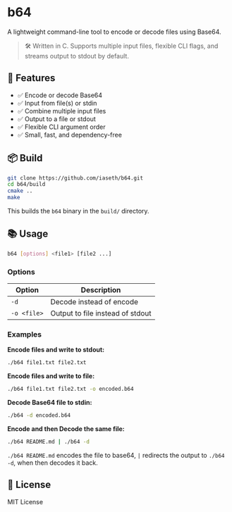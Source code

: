 # b64

A lightweight command-line tool to encode or decode files using Base64.

> 🛠️ Written in C. Supports multiple input files, flexible CLI flags, and streams output to stdout by default.

## 🚀 Features

- ✅ Encode or decode Base64
- ✅ Input from file(s) or stdin
- ✅ Combine multiple input files
- ✅ Output to a file or stdout
- ✅ Flexible CLI argument order
- ✅ Small, fast, and dependency-free

## 📦 Build

```bash
git clone https://github.com/iaseth/b64.git
cd b64/build
cmake ..
make
```

This builds the `b64` binary in the `build/` directory.

## 📚 Usage

```bash
b64 [options] <file1> [file2 ...]
```

### Options

| Option       | Description                          |
|--------------|--------------------------------------|
| `-d`         | Decode instead of encode             |
| `-o <file>`  | Output to file instead of stdout     |

### Examples

**Encode files and write to stdout:**

```bash
./b64 file1.txt file2.txt
```

**Encode files and write to file:**

```bash
./b64 file1.txt file2.txt -o encoded.b64
```

**Decode Base64 file to stdin:**

```bash
./b64 -d encoded.b64
```

**Encode and then Decode the same file:**

```bash
./b64 README.md | ./b64 -d
```

`./b64 README.md` encodes the file to base64,
`|` redirects the output to `./b64 -d`,
when then decodes it back.

<!-- ## 📂 Project Structure

```
b64/
├── src/
│   └── b64.c         # Source code
├── build/            # Build artifacts (ignored by git)
├── CMakeLists.txt    # Build configuration
└── README.md         # Project documentation
``` -->

## 📄 License

MIT License
